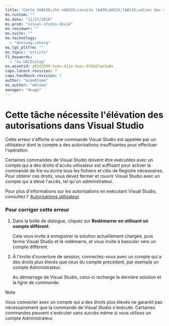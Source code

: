 ```yaml
---
title: "Cette t&#226;che n&#233;cessite l&#39;&#233;l&#233;vation des autorisations dans Visual Studio | Microsoft Docs"
ms.custom: ""
ms.date: "11/17/2016"
ms.prod: "visual-studio-dev14"
ms.reviewer: ""
ms.suite: ""
ms.technology: 
  - "devlang-csharp"
ms.tgt_pltfrm: ""
ms.topic: "article"
f1_keywords: 
  - "vs.UACDialog"
ms.assetid: a03d3509-5e6e-411a-9aec-0766d7ee3a0e
caps.latest.revision: 7
caps.handback.revision: 7
author: "mikeblome"
ms.author: "mblome"
manager: "douge"
---
```

# Cette t&#226;che n&#233;cessite l&#39;&#233;l&#233;vation des autorisations dans Visual Studio
Cette erreur s'affiche si une commande Visual Studio est appelée par un utilisateur dont le compte a des autorisations insuffisantes pour effectuer l'opération.  
  
 Certaines commandes de Visual Studio doivent être exécutées avec un compte qui a des droits d'accès utilisateur est suffisant pour activer la commande de lire ou écrire tous les fichiers et clés de Registre nécessaires.  Pour obtenir ces droits, vous devez fermer et rouvrir Visual Studio avec un compte qui a élevé l'accès, tel qu'un administrateur.  
  
 Pour plus d'informations sur les autorisations en exécutant Visual Studio, consultez l' [Autorisations utilisateur](../ide/user-permissions-and-visual-studio.md).  
  
### Pour corriger cette erreur  
  
1.  Dans la boîte de dialogue, cliquez sur **Redémarrer en utilisant un compte différent**.  
  
     Cela vous invite à enregistrer la solution actuellement chargée, puis ferme Visual Studio et le redémarre, et vous invite à basculer vers un compte différent.  
  
2.  À l'invite d'ouverture de session, connectez\-vous avec un compte qui a des droits plus élevés que ceux du compte précédent, par exemple un compte Administrateur.  
  
     Au démarrage de Visual Studio, celui\-ci recharge la dernière solution et la ligne de commande.  
  
> [!NOTE]
>  Vous connecter avec un compte qui a des droits plus élevés ne garantit pas nécessairement que la commande de Visual Studio s'exécute.  Certaines commandes peuvent s'exécuter sans succès même si vous utilisez un compte Administrateur.